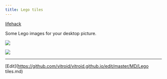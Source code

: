 ```yaml
---
title: Lego tiles
---
```

[lifehack](/lifehack)

Some Lego images for your desktop picture.

[](duplo-red.pdf)

![](duplo2x2-red30px-2.png)

![](red1x1c.png)

[](lego1x1-red.pdf)





----
[Edit](https://github.com/vitroid/vitroid.github.io/edit/master/MD/Lego tiles.md)
